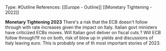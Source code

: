 Type: #Outline 
References: [[Europe - Outline]]
[[Monetary Tightening - 2022]]


**Monetary Tightening 2023**
There's a risk that the ECB doesn't follow through with rate increases given the impact on Italy. Italian govt ministers have criticized ECBs moves. Will Italian govt deliver on fiscal cuts ?
Will ECB follow through?If no on both, risk of blow up in yields and discussions of Italy leaving euro. This is probably one of th most important stories of 2023.
